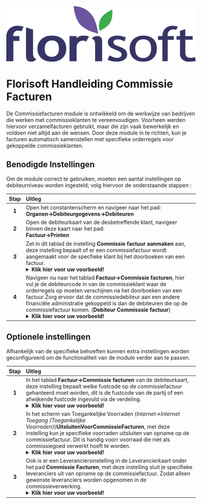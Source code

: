 <img src="../../fslogo.png">

# Florisoft Handleiding Commissie Facturen

De Commissiefacturen module is ontwikkeld om de werkwijze van bedrijven die werken met commissieklanten te vereenvoudigen. Voorheen werden hiervoor verzamelfacturen gebruikt, maar die zijn vaak bewerkelijk en voldoen niet altijd aan de wensen. Door deze module in te richten, kun je facturen automatisch samenstellen met specifieke orderregels voor gekoppelde commissieklanten.

## Benodigde Instellingen

Om de module correct te gebruiken, moeten een aantal instellingen op debiteurniveau worden ingesteld; volg hiervoor de onderstaande stappen :

|Stap|Uitleg|
|:-:|:--|
|**1**|Open het constantenscherm en navigeer naar het pad:<br>**Organen→Debiteurgegevens→Debiteuren**|
|**2**|Open de debiteurkaart van de desbetreffende klant, navigeer binnen deze kaart naar het pad: <br>**Factuur→Printen**|
|**3**|Zet in dit tablad de instelling **Commissie factuur aanmaken** aan, deze instelling bepaalt of er een commissiefactuur wordt aangemaakt voor de specfieke klant bij het doorboeken van een factuur.<details><summary><b>Klik hier voor uw voorbeeld!</b></summary><img src=".Commissie facturen/media/image-1.png"></details>|
|**4**|Navigeer nu naar het tablad **Factuur→Commissie facturen**, hier vul je de debiteurcode in van de commissieklant waar de orderregels op moeten verschijnen na het doorboeken van een factuur.Zorg ervoor dat de commissiedebiteur aan een andere financiële administratie gekoppeld is dan de debiteuren die op de commissiefactuur komen. (**Debiteur Commisssie factuur**)<details><summary><b>Klik hier voor uw voorbeeld!</b></summary><img src=".Commissie facturen/media/image-3.png"></details>|

## Optionele instellingen

Afhankelijk van de specifieke behoeften kunnen extra instellingen worden geconfigureerd om de functionaliteit van de module verder aan te passen. 

|Stap|Uitleg|
|:-:|:--|
|**1**|In het tablad **Factuur→Commissie facturen** van de debiteurkaart, deze instelling bepaalt welke fustcode op de commissiefactuur gehanteerd moet worden, dit is de fustcode van de partij of een afwijkende fustcode ingevuld via de verdeling.<details><summary><b>Klik hier voor uw voorbeeld!</b></summary><img src=".Commissie facturen/media/image-4.png"></details>|
|**2**|In het scherm van Toegankelijke Voorraden (*Internet→Internet Toegang (Toegankelijke Voorraden)*)**UitsluitenVoorCommissieFacturen**, met deze instelling kun je specifieke voorraden uitsluiten van opname op de commissiefactuur. Dit is handig voorr voorraad die niet als commissiegoed verwerkt hoeft te worden. <details><summary><b>Klik hier voor uw voorbeeld!</b></summary><img src=".Commissie facturen/media/image-5.png"></details>|
|**3**|Ook is er een Leveranciersinstelling in de Leverancierkaart onder het pad **Commissie Facturen**, met deze instelling sluit je specifieke leveranciers uit van opname op de commissiefactuur. Zodat alleen gewenste leveranciers worden opgenomen in de commissieverwerking.<details><summary><b>Klik hier voor uw voorbeeld!</b></summary><img src=".Commissie facturen/media/image.png"></details>|

